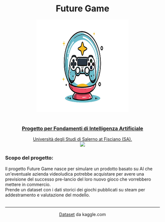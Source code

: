 <div align="center">
  <h1>
    Future Game
  </h1>
   <div align="center"> <a href="https://github.com/AlexthePredator/FutureGame">
  <!-- ![logo of FutureGame](https://github.com/AlexthePredator/FutureGame/blob/main/img/logoFutureGame.png?raw=true) -->
  <img src="https://github.com/AlexthePredator/FutureGame/blob/main/img/logoFutureGame.png" width="300" height="300"/>
  </div>
     </br>
  <h3>
  Progetto per Fondamenti di Intelligenza Artificiale
  </h3>
  <div>Università degli Studi di Salerno at Fisciano (SA).</div>
  <div align="center"> <a href="https://www.unisa.it"> <img src="https://github.com/AlexthePredator/AlexthePredator/assets/104070975/73188b2a-87ec-402f-b59c-c879d96a2b5c alt="UnisaLogo" width="50"/> </a> </div>
</div>
<div>
  <h3>Scopo del progetto:</h3>
  Il progetto Future Game nasce per simulare un prodotto basato su AI che un'eventuale azienda videoludica potrebbe acquistare per avere una previsione del successo pre-lancio del loro nuovo gioco che vorrebbero mettere in commercio. </br>
  Prende un dataset con i dati storici dei giochi pubblicati su steam per addestramento e valutazione del modello.
</div>
</br>
<hr>
<div align="center"> <a href="www.kaggle.com/datasets/artermiloff/steam-games-dataset/data">Dataset</a> da kaggle.com </div>
